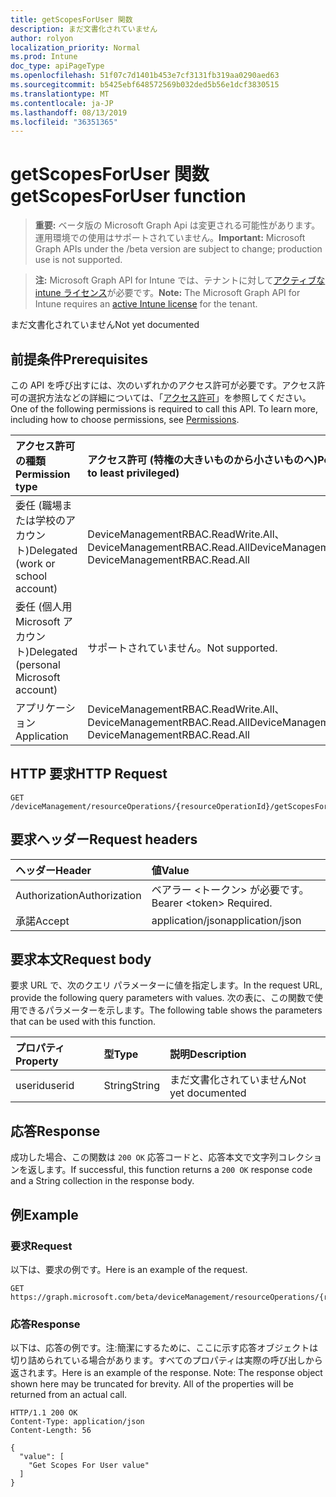 ```yaml
---
title: getScopesForUser 関数
description: まだ文書化されていません
author: rolyon
localization_priority: Normal
ms.prod: Intune
doc_type: apiPageType
ms.openlocfilehash: 51f07c7d1401b453e7cf3131fb319aa0290aed63
ms.sourcegitcommit: b5425ebf648572569b032ded5b56e1dcf3830515
ms.translationtype: MT
ms.contentlocale: ja-JP
ms.lasthandoff: 08/13/2019
ms.locfileid: "36351365"
---
```

# <a name="getscopesforuser-function"></a><span data-ttu-id="1aff9-103">getScopesForUser 関数</span><span class="sxs-lookup"><span data-stu-id="1aff9-103">getScopesForUser function</span></span>

> <span data-ttu-id="1aff9-104">**重要:** ベータ版の Microsoft Graph Api は変更される可能性があります。運用環境での使用はサポートされていません。</span><span class="sxs-lookup"><span data-stu-id="1aff9-104">**Important:** Microsoft Graph APIs under the /beta version are subject to change; production use is not supported.</span></span>

> <span data-ttu-id="1aff9-105">**注:** Microsoft Graph API for Intune では、テナントに対して[アクティブな intune ライセンス](https://go.microsoft.com/fwlink/?linkid=839381)が必要です。</span><span class="sxs-lookup"><span data-stu-id="1aff9-105">**Note:** The Microsoft Graph API for Intune requires an [active Intune license](https://go.microsoft.com/fwlink/?linkid=839381) for the tenant.</span></span>

<span data-ttu-id="1aff9-106">まだ文書化されていません</span><span class="sxs-lookup"><span data-stu-id="1aff9-106">Not yet documented</span></span>

## <a name="prerequisites"></a><span data-ttu-id="1aff9-107">前提条件</span><span class="sxs-lookup"><span data-stu-id="1aff9-107">Prerequisites</span></span>
<span data-ttu-id="1aff9-p101">この API を呼び出すには、次のいずれかのアクセス許可が必要です。アクセス許可の選択方法などの詳細については、「[アクセス許可](/graph/permissions-reference)」を参照してください。</span><span class="sxs-lookup"><span data-stu-id="1aff9-p101">One of the following permissions is required to call this API. To learn more, including how to choose permissions, see [Permissions](/graph/permissions-reference).</span></span>

|<span data-ttu-id="1aff9-110">アクセス許可の種類</span><span class="sxs-lookup"><span data-stu-id="1aff9-110">Permission type</span></span>|<span data-ttu-id="1aff9-111">アクセス許可 (特権の大きいものから小さいものへ)</span><span class="sxs-lookup"><span data-stu-id="1aff9-111">Permissions (from most to least privileged)</span></span>|
|:---|:---|
|<span data-ttu-id="1aff9-112">委任 (職場または学校のアカウント)</span><span class="sxs-lookup"><span data-stu-id="1aff9-112">Delegated (work or school account)</span></span>|<span data-ttu-id="1aff9-113">DeviceManagementRBAC.ReadWrite.All、DeviceManagementRBAC.Read.All</span><span class="sxs-lookup"><span data-stu-id="1aff9-113">DeviceManagementRBAC.ReadWrite.All, DeviceManagementRBAC.Read.All</span></span>|
|<span data-ttu-id="1aff9-114">委任 (個人用 Microsoft アカウント)</span><span class="sxs-lookup"><span data-stu-id="1aff9-114">Delegated (personal Microsoft account)</span></span>|<span data-ttu-id="1aff9-115">サポートされていません。</span><span class="sxs-lookup"><span data-stu-id="1aff9-115">Not supported.</span></span>|
|<span data-ttu-id="1aff9-116">アプリケーション</span><span class="sxs-lookup"><span data-stu-id="1aff9-116">Application</span></span>|<span data-ttu-id="1aff9-117">DeviceManagementRBAC.ReadWrite.All、DeviceManagementRBAC.Read.All</span><span class="sxs-lookup"><span data-stu-id="1aff9-117">DeviceManagementRBAC.ReadWrite.All, DeviceManagementRBAC.Read.All</span></span>|

## <a name="http-request"></a><span data-ttu-id="1aff9-118">HTTP 要求</span><span class="sxs-lookup"><span data-stu-id="1aff9-118">HTTP Request</span></span>
<!-- {
  "blockType": "ignored"
}
-->
``` http
GET /deviceManagement/resourceOperations/{resourceOperationId}/getScopesForUser
```

## <a name="request-headers"></a><span data-ttu-id="1aff9-119">要求ヘッダー</span><span class="sxs-lookup"><span data-stu-id="1aff9-119">Request headers</span></span>
|<span data-ttu-id="1aff9-120">ヘッダー</span><span class="sxs-lookup"><span data-stu-id="1aff9-120">Header</span></span>|<span data-ttu-id="1aff9-121">値</span><span class="sxs-lookup"><span data-stu-id="1aff9-121">Value</span></span>|
|:---|:---|
|<span data-ttu-id="1aff9-122">Authorization</span><span class="sxs-lookup"><span data-stu-id="1aff9-122">Authorization</span></span>|<span data-ttu-id="1aff9-123">ベアラー &lt;トークン&gt; が必要です。</span><span class="sxs-lookup"><span data-stu-id="1aff9-123">Bearer &lt;token&gt; Required.</span></span>|
|<span data-ttu-id="1aff9-124">承諾</span><span class="sxs-lookup"><span data-stu-id="1aff9-124">Accept</span></span>|<span data-ttu-id="1aff9-125">application/json</span><span class="sxs-lookup"><span data-stu-id="1aff9-125">application/json</span></span>|

## <a name="request-body"></a><span data-ttu-id="1aff9-126">要求本文</span><span class="sxs-lookup"><span data-stu-id="1aff9-126">Request body</span></span>
<span data-ttu-id="1aff9-127">要求 URL で、次のクエリ パラメーターに値を指定します。</span><span class="sxs-lookup"><span data-stu-id="1aff9-127">In the request URL, provide the following query parameters with values.</span></span>
<span data-ttu-id="1aff9-128">次の表に、この関数で使用できるパラメーターを示します。</span><span class="sxs-lookup"><span data-stu-id="1aff9-128">The following table shows the parameters that can be used with this function.</span></span>

|<span data-ttu-id="1aff9-129">プロパティ</span><span class="sxs-lookup"><span data-stu-id="1aff9-129">Property</span></span>|<span data-ttu-id="1aff9-130">型</span><span class="sxs-lookup"><span data-stu-id="1aff9-130">Type</span></span>|<span data-ttu-id="1aff9-131">説明</span><span class="sxs-lookup"><span data-stu-id="1aff9-131">Description</span></span>|
|:---|:---|:---|
|<span data-ttu-id="1aff9-132">userid</span><span class="sxs-lookup"><span data-stu-id="1aff9-132">userid</span></span>|<span data-ttu-id="1aff9-133">String</span><span class="sxs-lookup"><span data-stu-id="1aff9-133">String</span></span>|<span data-ttu-id="1aff9-134">まだ文書化されていません</span><span class="sxs-lookup"><span data-stu-id="1aff9-134">Not yet documented</span></span>|



## <a name="response"></a><span data-ttu-id="1aff9-135">応答</span><span class="sxs-lookup"><span data-stu-id="1aff9-135">Response</span></span>
<span data-ttu-id="1aff9-136">成功した場合、この関数は `200 OK` 応答コードと、応答本文で文字列コレクションを返します。</span><span class="sxs-lookup"><span data-stu-id="1aff9-136">If successful, this function returns a `200 OK` response code and a String collection in the response body.</span></span>

## <a name="example"></a><span data-ttu-id="1aff9-137">例</span><span class="sxs-lookup"><span data-stu-id="1aff9-137">Example</span></span>

### <a name="request"></a><span data-ttu-id="1aff9-138">要求</span><span class="sxs-lookup"><span data-stu-id="1aff9-138">Request</span></span>
<span data-ttu-id="1aff9-139">以下は、要求の例です。</span><span class="sxs-lookup"><span data-stu-id="1aff9-139">Here is an example of the request.</span></span>
``` http
GET https://graph.microsoft.com/beta/deviceManagement/resourceOperations/{resourceOperationId}/getScopesForUser(userid='parameterValue')
```

### <a name="response"></a><span data-ttu-id="1aff9-140">応答</span><span class="sxs-lookup"><span data-stu-id="1aff9-140">Response</span></span>
<span data-ttu-id="1aff9-p103">以下は、応答の例です。注:簡潔にするために、ここに示す応答オブジェクトは切り詰められている場合があります。すべてのプロパティは実際の呼び出しから返されます。</span><span class="sxs-lookup"><span data-stu-id="1aff9-p103">Here is an example of the response. Note: The response object shown here may be truncated for brevity. All of the properties will be returned from an actual call.</span></span>
``` http
HTTP/1.1 200 OK
Content-Type: application/json
Content-Length: 56

{
  "value": [
    "Get Scopes For User value"
  ]
}
```







